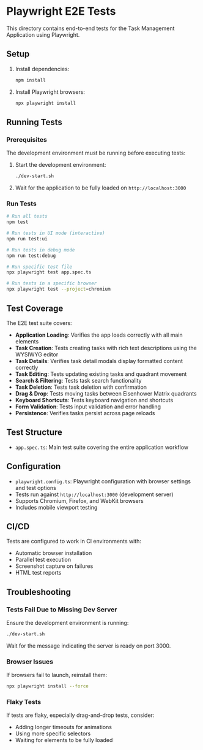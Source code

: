 # Playwright E2E Tests

This directory contains end-to-end tests for the Task Management Application using Playwright.

## Setup

1. Install dependencies:
   ```bash
   npm install
   ```

2. Install Playwright browsers:
   ```bash
   npx playwright install
   ```

## Running Tests

### Prerequisites

The development environment must be running before executing tests:

1. Start the development environment:
   ```bash
   ./dev-start.sh
   ```

2. Wait for the application to be fully loaded on `http://localhost:3000`

### Run Tests

```bash
# Run all tests
npm test

# Run tests in UI mode (interactive)
npm run test:ui

# Run tests in debug mode
npm run test:debug

# Run specific test file
npx playwright test app.spec.ts

# Run tests in a specific browser
npx playwright test --project=chromium
```

## Test Coverage

The E2E test suite covers:

- **Application Loading**: Verifies the app loads correctly with all main elements
- **Task Creation**: Tests creating tasks with rich text descriptions using the WYSIWYG editor
- **Task Details**: Verifies task detail modals display formatted content correctly
- **Task Editing**: Tests updating existing tasks and quadrant movement
- **Search & Filtering**: Tests task search functionality
- **Task Deletion**: Tests task deletion with confirmation
- **Drag & Drop**: Tests moving tasks between Eisenhower Matrix quadrants
- **Keyboard Shortcuts**: Tests keyboard navigation and shortcuts
- **Form Validation**: Tests input validation and error handling
- **Persistence**: Verifies tasks persist across page reloads

## Test Structure

- `app.spec.ts`: Main test suite covering the entire application workflow

## Configuration

- `playwright.config.ts`: Playwright configuration with browser settings and test options
- Tests run against `http://localhost:3000` (development server)
- Supports Chromium, Firefox, and WebKit browsers
- Includes mobile viewport testing

## CI/CD

Tests are configured to work in CI environments with:
- Automatic browser installation
- Parallel test execution
- Screenshot capture on failures
- HTML test reports

## Troubleshooting

### Tests Fail Due to Missing Dev Server

Ensure the development environment is running:
```bash
./dev-start.sh
```

Wait for the message indicating the server is ready on port 3000.

### Browser Issues

If browsers fail to launch, reinstall them:
```bash
npx playwright install --force
```

### Flaky Tests

If tests are flaky, especially drag-and-drop tests, consider:
- Adding longer timeouts for animations
- Using more specific selectors
- Waiting for elements to be fully loaded
